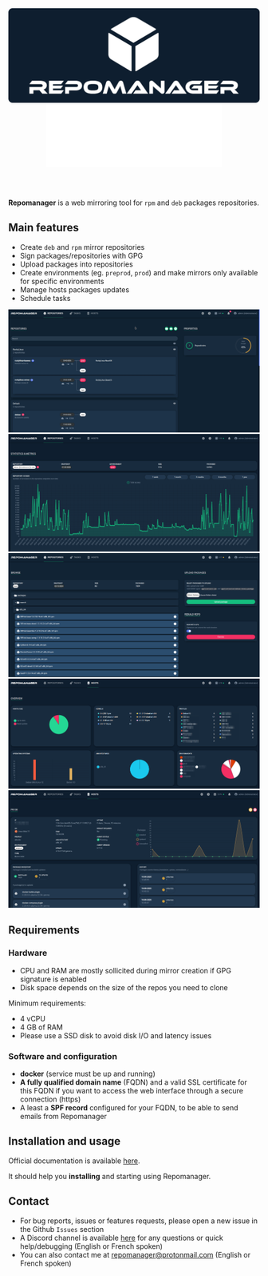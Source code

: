 <div align="center">
    <img src="https://raw.githubusercontent.com/lbr38/repomanager/refs/heads/devel/images/readme/github-readme-black.png#gh-light-mode-only" align="top">
</div>

<div align="center">
    <img src="https://raw.githubusercontent.com/lbr38/repomanager/refs/heads/devel/images/readme/github-readme-white.png#gh-dark-mode-only" align="top" width=70%>
</div>

<br><br>

**Repomanager** is a web mirroring tool for ``rpm`` and ``deb`` packages repositories.

<h2>Main features</h2>

- Create ``deb`` and ``rpm`` mirror repositories
- Sign packages/repositories with GPG
- Upload packages into repositories
- Create environments (eg. ``preprod``, ``prod``) and make mirrors only available for specific environments
- Manage hosts packages updates
- Schedule tasks

![alt text](https://raw.githubusercontent.com/lbr38/repomanager/refs/heads/devel/images/readme/demo.gif)
![alt text](https://raw.githubusercontent.com/lbr38/repomanager/refs/heads/devel/images/readme/screenshot01.png)
![alt text](https://raw.githubusercontent.com/lbr38/repomanager/refs/heads/devel/images/readme/screenshot02.png)
![alt text](https://raw.githubusercontent.com/lbr38/repomanager/refs/heads/devel/images/readme/screenshot03.png)
![alt text](https://raw.githubusercontent.com/lbr38/repomanager/refs/heads/devel/images/readme/screenshot04.png)

<h2>Requirements</h2>

<h3>Hardware</h3>

- CPU and RAM are mostly sollicited during mirror creation if GPG signature is enabled
- Disk space depends on the size of the repos you need to clone

Minimum requirements:
- 4 vCPU
- 4 GB of RAM
- Please use a SSD disk to avoid disk I/O and latency issues

<h3>Software and configuration</h3>

- **docker** (service must be up and running)
- **A fully qualified domain name** (FQDN) and a valid SSL certificate for this FQDN if you want to access the web interface through a secure connection (https)
- A least a **SPF record** configured for your FQDN, to be able to send emails from Repomanager

<h2>Installation and usage</h2>

Official documentation is available <a href="https://github.com/lbr38/repomanager/wiki">here</a>.

It should help you **installing** and starting using Repomanager.

<h2>Contact</h2>

- For bug reports, issues or features requests, please open a new issue in the Github ``Issues`` section
- A Discord channel is available <a href="https://discord.gg/34yeNsMmkQ">here</a> for any questions or quick help/debugging (English or French spoken)
- You can also contact me at <a href="mailto:repomanager@protonmail.com">repomanager@protonmail.com</a> (English or French spoken)
